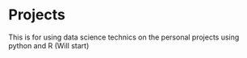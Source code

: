 # Projects
This is for using data science technics on the personal projects using python and R (Will start)
